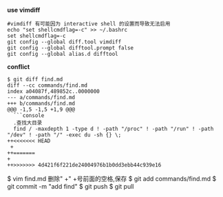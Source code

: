 **use vimdiff**
```console
#vimdiff 有可能因为 interactive shell 的设置而导致无法启用
echo "set shellcmdflag=-c" >> ~/.bashrc
set shellcmdflag=-c
git config --global diff.tool vimdiff
git config --global difftool.prompt false
git config --global alias.d difftool

```

**conflict**
```console
$ git diff find.md 
diff --cc commands/find.md
index a04087f,489852c..0000000
--- a/commands/find.md
+++ b/commands/find.md
@@@ -1,5 -1,5 +1,9 @@@
  ```console
  .查找大目录
  find / -maxdepth 1 -type d ! -path "/proc" ! -path "/run" ! -path "/dev" ! -path "/" -exec du -sh {} \;
++<<<<<<< HEAD
 + 
++=======
+ 
++>>>>>>> 4d421f6f221de24004976b1b0dd3ebb44c939e16
  ```

$ vim find.md 删除" +" +号前面的空格,保存
$ git add commands/find.md 
$ git commit -m "add find"
$ git push 
$ git pull

```
